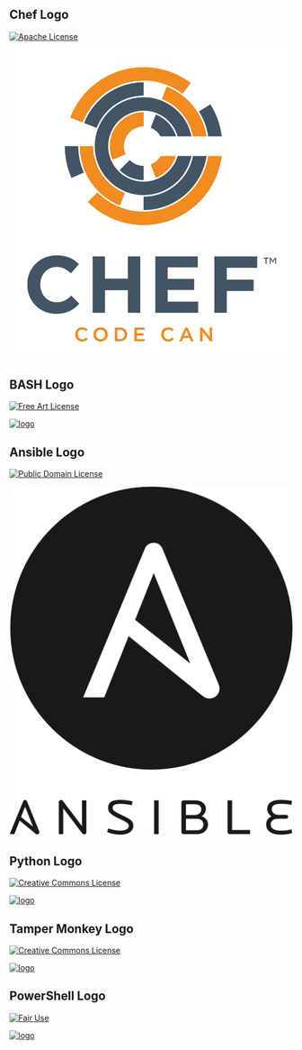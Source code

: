 ## Chef Logo

[![Apache License](https://img.shields.io/badge/Apache-Version%202.0-orange)](https://www.apache.org/licenses/LICENSE-2.0)  

[![logo](https://github.com/chef/chef/blob/main/omnibus/resources/chef/pkg/background.png)](https://chef.io/)  


## BASH Logo

[![Free Art License](https://img.shields.io/badge/Free%20Art-Version%201.3-orange)](http://artlibre.org/licence/lal/en/)  

[![logo](https://camo.githubusercontent.com/a7de91b915d8b286dda762e3683d9a1c961692d43f8349d020ecd54634a823cf/68747470733a2f2f63646e2e7261776769742e636f6d2f6f64622f6f6666696369616c2d626173682d6c6f676f2f6d61737465722f6173736574732f4c6f676f732f4964656e746974792f504e472f424153485f6c6f676f2d7472616e73706172656e742d62672d636f6c6f722e706e67)](https://github.com/odb/official-bash-logo)  


## Ansible Logo

[![Public Domain License](https://img.shields.io/badge/Public%20Domain-Version%201.0-orange)](https://wiki.creativecommons.org/wiki/public_domain)  

[![logo](https://raw.githubusercontent.com/gilbarbara/logos/9f0858601cc8543b51c8eea0722dbab4a7c7a1f9/logos/ansible.svg)](https://www.ansible.com/)  


## Python Logo

[![Creative Commons License](https://img.shields.io/badge/Creative%20Commons-CC0-orange)](https://www.python.org/psf/trademarks/#uses-that-never-require-approval)  

[![logo](https://upload.wikimedia.org/wikipedia/commons/thumb/c/c3/Python-logo-notext.svg/480px-Python-logo-notext.svg.png)](https://www.python.org/)  

## Tamper Monkey Logo

[![Creative Commons License](https://img.shields.io/badge/Creative%20Commons-CC0-orange)](https://www.python.org/psf/trademarks/#uses-that-never-require-approval)  

[![logo](https://upload.wikimedia.org/wikipedia/commons/thumb/c/c0/Tampermonkey_logo.svg/480px-Tampermonkey_logo.svg.png)](https://www.tampermonkey.net/)  

## PowerShell Logo
[![Fair Use](https://img.shields.io/badge/Fair%20Use-orange)](https://en.wikipedia.org/wiki/Fair_use)  

[![logo](https://www.learningkoala.com/media/posts/21/responsive/PowerShell_Black_Logo_600x600-lg.png)](https://www.microsoft.com/)  
